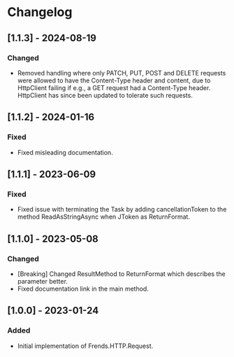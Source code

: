 # Changelog

## [1.1.3] - 2024-08-19
### Changed
- Removed handling where only PATCH, PUT, POST and DELETE requests were allowed to have the Content-Type header and content, due to HttpClient failing if e.g., a GET request had a Content-Type header. HttpClient has since been updated to tolerate such requests.

## [1.1.2] - 2024-01-16
### Fixed
- Fixed misleading documentation. 

## [1.1.1] - 2023-06-09
### Fixed
- Fixed issue with terminating the Task by adding cancellationToken to the method ReadAsStringAsync when JToken as ReturnFormat. 

## [1.1.0] - 2023-05-08
### Changed
- [Breaking] Changed ResultMethod to ReturnFormat which describes the parameter better. 
- Fixed documentation link in the main method.

## [1.0.0] - 2023-01-24
### Added
- Initial implementation of Frends.HTTP.Request.
